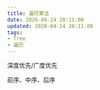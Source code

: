 ```yaml
---
title: 遍历算法
date: 2020-04-24 20:11:00
updated: 2020-04-24 20:11:00
tags:
- Tree
- 遍历
---
```


深度优先/广度优先

前序、中序、后序
